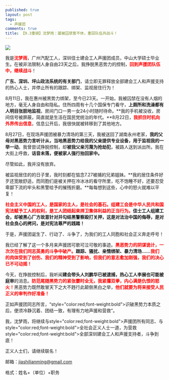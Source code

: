 ```yaml
---
published: true
layout: post
tags:
  - 声援团
comments: true
title: 【9.3重磅】沈梦雨：屡被囚禁誓不休，重回队伍共战斗！
---
```


![](https://ae01.alicdn.com/kf/HTB1w1QGKf9TBuNjy0Fcq6zeiFXaT.jpg)

我是<span style="color:red;font-weight:bold">沈梦雨</span>，广州汽配工人，深圳佳士建会工人声援团成员，中山大学硕士毕业生。在被非法限制人身自由23天之后，我挣脱黑恶势力的控制，<span style="color:red;font-weight:bold">回到声援团队伍中，继续战斗</span>！

**广东、深圳、坪山政法系统的有关部门**，请立即无罪释放全部建会工人和声援支持的热心人士，并停止所有的跟踪、绑架、监视居住行为！
<br/>

8月11日，我在惠州被黑势力绑架，至今已23天。一开始，我被囚禁在没有人烟的地方，毫无人身自由和隐私。住所四周有十几个国保专门看守，**上厕所和洗澡都有人明目张胆地监视**，房间门口一男一女24小时随时待命。**我的手机被没收，房间信号被屏蔽，简直就是生活在国民党统治的年代。**8月22日，<span style="color:red;font-weight:bold">我抓住时机向外界传出信息</span>，信息公开后，我很快就被转移到了其他地方。

8月27日，在现场声援团被暴力清场的第三天，我被送回了湖南永州老家，**我的父母对黑恶势力言听计从，当地黑恶势力给我的父亲提供专业设备，用于监视我的一举一动**。我曾尝试挣脱控制，却**被我父亲污蔑为抢劫犯**，被路人送到派出所。我在大街上呼救，**话音未落，便被家人强行抬回家中。**
<br/>

尽管如此，我并没有放弃。

被监视居住的的日子里，我时刻都在惦念7.27被捕的兄弟姐妹。**我的居住条件好歹还宽敞舒适，而同胞们是被关押在冷冰冰的看守所里，吃不饱睡不好，还要忍受卑鄙下流的牢头和黑警给予的摧残折磨。**每每想到这些，心中的怒火就难以平复！
<br/>


<span style="color:red;font-weight:bold">社会主义中国的工人，是国家的主人，是社会的基石。组建工会是中华人民共和国宪法赋予工人的权利，是工人团结起来捍卫集体利益的正当行为。</span>**佳士工人组建工会，却被黑心厂方故意针对并勾结黑警察殴打关押，这是对法治中国的侮辱，是对社会良心的拷问，是对宪法尊严的践踏！**

于是，声援团诞生了、行动了、斗争了，为我们的工人同胞和社会正义奔走呼号！

我已经了解了这一个多月来声援团可歌可泣可敬的事迹。<span style="color:red;font-weight:bold">黑恶势力的阴谋诡计，一次次在我们同志英勇的斗争中破产。</span>**跟踪、骚扰、亲情绑架、暴力清场……**<span style="color:red;font-weight:bold">我们的肉体受到了创伤、我们的精神受到了影响，但我们的意志愈加刚强，我们的决心已不可动摇！</span>

今天，在挣脱控制后，我听闻**建会带头人刘鹏华已被逮捕，热心工人李展也可能被庭审**的消息。<span style="color:red;font-weight:bold">防范尾随黑势力的紧张霎时全无，我紧攥双拳，内心满是仇恨的怒火！</span>黑恶势力既然敢冒天下之大不韪行此颠倒黑白之举，<span style="color:red;font-weight:bold">他们就要为将来接受人民正义的审判作好准备！<span>

正如声援团同志所言，“style="color:red;font-weight:bold">识破黑势力本质之后，便须冷静沉着、团结一致，有理有力地声援和营救</span>”。

我，沈梦雨，将继续与style="color:red;font-weight:bold">声援团所有同志</span>、与style="color:red;font-weight:bold">全社会正义人士</span>一道，为营救style="color:red;font-weight:bold">全部深圳建会工人和声援支持者</span>，斗争到底！

正义人士们，请继续联名！

邮箱：[jiashilianming@gmail.com](mailto:jiashilianming@gmail.com)

格式：姓名+（单位）+职务
